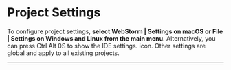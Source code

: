 # Project Settings

To configure project settings, **select WebStorm | Settings on macOS or File | Settings on Windows and Linux from the main menu**. Alternatively, you can press Ctrl Alt 0S to show the IDE settings. icon. Other settings are global and apply to all existing projects.

---